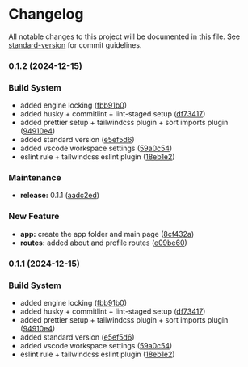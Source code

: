 # Changelog

All notable changes to this project will be documented in this file. See [standard-version](https://github.com/conventional-changelog/standard-version) for commit guidelines.

### 0.1.2 (2024-12-15)

### Build System

- added engine locking ([fbb91b0](https://github.com/natenaranjo/nextjs-14-tutorial/commit/fbb91b01d980977ac3b0f50700578ded22ab9123))
- added husky + commitlint + lint-staged setup ([df73417](https://github.com/natenaranjo/nextjs-14-tutorial/commit/df7341734ffaca4f5a0797564f1306f4e85717d1))
- added prettier setup + tailwindcss plugin + sort imports plugin ([94910e4](https://github.com/natenaranjo/nextjs-14-tutorial/commit/94910e437a996302dd39e899a08fc5a9037a66be))
- added standard version ([e5ef5d6](https://github.com/natenaranjo/nextjs-14-tutorial/commit/e5ef5d61a398cd1d5a727810e209ceec751ac807))
- added vscode workspace settings ([59a0c54](https://github.com/natenaranjo/nextjs-14-tutorial/commit/59a0c54fe61b12c382354cb00038d08e0de6923b))
- eslint rule + tailwindcss eslint plugin ([18eb1e2](https://github.com/natenaranjo/nextjs-14-tutorial/commit/18eb1e26505eca0518bfc89083ed9062ee59fa0d))

### Maintenance

- **release:** 0.1.1 ([aadc2ed](https://github.com/natenaranjo/nextjs-14-tutorial/commit/aadc2ed6ee4ec267623e41b124293ff29a20b448))

### New Feature

- **app:** create the app folder and main page ([8cf432a](https://github.com/natenaranjo/nextjs-14-tutorial/commit/8cf432a72a33d4d245cb8a9a9cd8f73172baea47))
- **routes:** added about and profile routes ([e09be60](https://github.com/natenaranjo/nextjs-14-tutorial/commit/e09be60b9cee5140db27e5e7d49763eb7d382abc))

### 0.1.1 (2024-12-15)

### Build System

- added engine locking ([fbb91b0](https://github.com/natenaranjo/nextjs-14-tutorial/commit/fbb91b01d980977ac3b0f50700578ded22ab9123))
- added husky + commitlint + lint-staged setup ([df73417](https://github.com/natenaranjo/nextjs-14-tutorial/commit/df7341734ffaca4f5a0797564f1306f4e85717d1))
- added prettier setup + tailwindcss plugin + sort imports plugin ([94910e4](https://github.com/natenaranjo/nextjs-14-tutorial/commit/94910e437a996302dd39e899a08fc5a9037a66be))
- added standard version ([e5ef5d6](https://github.com/natenaranjo/nextjs-14-tutorial/commit/e5ef5d61a398cd1d5a727810e209ceec751ac807))
- added vscode workspace settings ([59a0c54](https://github.com/natenaranjo/nextjs-14-tutorial/commit/59a0c54fe61b12c382354cb00038d08e0de6923b))
- eslint rule + tailwindcss eslint plugin ([18eb1e2](https://github.com/natenaranjo/nextjs-14-tutorial/commit/18eb1e26505eca0518bfc89083ed9062ee59fa0d))
